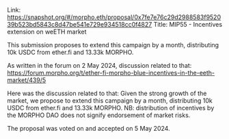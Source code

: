 Link: https://snapshot.org/#/morpho.eth/proposal/0x7fe7e76c29d2988583f952039b523bd5843c8d47be541e729e934518cc0f4827
Title: MIP55 - Incentives extension on weETH market

This submission proposes to extend this campaign by a month, distributing 10k USDC from ether.fi and 13.33k MORPHO.

As written in the forum on 2 May 2024, discussion related to that: https://forum.morpho.org/t/ether-fi-morpho-blue-incentives-in-the-eeth-market/439/5

Here was the discussion related to that:
Given the strong growth of the market, we propose to extend this campaign by a month, distributing 10k USDC from ether.fi and 13.33k MORPHO.
NB: distribution of incentives by the MORPHO DAO does not signify endorsement of market risks.

The proposal was voted on and accepted on 5 May 2024.